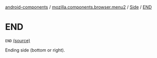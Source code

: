 [android-components](../../index.md) / [mozilla.components.browser.menu2](../index.md) / [Side](index.md) / [END](./-e-n-d.md)

# END

`END` [(source)](https://github.com/mozilla-mobile/android-components/blob/master/components/browser/menu2/src/main/java/mozilla/components/browser/menu2/MenuController.kt#L26)

Ending side (bottom or right).

